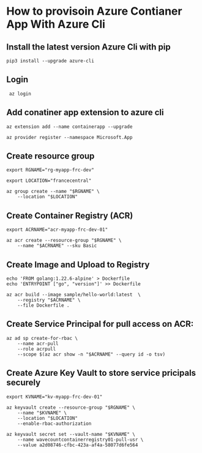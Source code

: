 # How to provisoin Azure Contianer App With Azure Cli

## Install the latest version Azure Cli with pip

```azurecli
pip3 install --upgrade azure-cli
```

## Login

```azurecli
 az login
```

## Add conatiner app extension to azure cli

```azurecli
az extension add --name containerapp --upgrade

az provider register --namespace Microsoft.App
```

## Create resource group

```azurecli
export RGNAME="rg-myapp-frc-dev"

export LOCATION="francecentral"

az group create --name "$RGNAME" \
    --location "$LOCATION"
```

## Create Container Registry (ACR)

```azurecli
export ACRNAME="acr-myapp-frc-dev-01"

az acr create --resource-group "$RGNAME" \
    --name "$ACRNAME" --sku Basic
```

## Create Image and Upload to Registry

```azurecli
echo 'FROM golang:1.22.6-alpine' > Dockerfile
echo 'ENTRYPOINT ["go", "version"]' >> Dockerfile

az acr build --image sample/hello-world:latest  \
    --registry "$ACRNAME" \
    --file Dockerfile .
```

## Create Service Principal for pull access on ACR:

```azurecli
az ad sp create-for-rbac \
    --name acr-pull
    --role acrpull
    --scope $(az acr show -n "$ACRNAME" --query id -o tsv)
```

## Create Azure Key Vault to store service pricipals securely

```azurecli
export KVNAME="kv-myapp-frc-dev-01"

az keyvault create --resource-group "$RGNAME" \
    --name "$KVNAME" \
    --location "$LOCATION"
    --enable-rbac-authorization

az keyvault secret set --vault-name "$KVNAME" \
    --name wavecountcontainerregistry01-pull-usr \
    --value a2d08746-cfbc-423a-af4a-58077d6fe564
```
